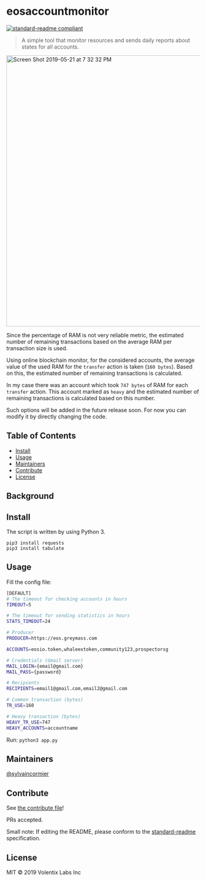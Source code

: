 # eosaccountmonitor

[![standard-readme compliant](https://img.shields.io/badge/standard--readme-OK-green.svg?style=flat-square)](https://github.com/RichardLitt/standard-readme)

> A simple tool that monitor resources and sends daily reports about states for all accounts.

<img width="706" alt="Screen Shot 2019-05-21 at 7 32 32 PM" src="https://user-images.githubusercontent.com/2269864/58137831-d319b680-7c01-11e9-839a-c21945ab59a3.png">

Since the percentage of RAM is not very reliable metric, the estimated number of remaining transactions based on the average RAM per transaction size is used.

Using online blockchain monitor, for the considered accounts, the average value of the used RAM for the `transfer` action is taken (`160 bytes`).
Based on this, the estimated number of remaining transactions is calculated.

In my case there was an account which took `747 bytes` of RAM for each `transfer` action. This account marked as `heavy` and the estimated number of remaining transactions is calculated based on this number.

Such options will be added in the future release soon. For now you can modify it by directly changing the code.

## Table of Contents

- [Install](#install)
- [Usage](#usage)
- [Maintainers](#maintainers)
- [Contribute](#contribute)
- [License](#license)

## Background

## Install

The script is written by using Python 3.

```
pip3 install requests
pip3 install tabulate
```

## Usage

Fill the config file:
```bash
[DEFAULT]
# The timeout for checking accounts in hours
TIMEOUT=5

# The timeout for sending statistics in hours
STATS_TIMEOUT=24

# Producer
PRODUCER=https://eos.greymass.com

ACCOUNTS=eosio.token,whaleextoken,community123,prospectorsg

# Credentials (Gmail server)
MAIL_LOGIN={email@gmail.com}
MAIL_PASS={password}

# Recipients
RECIPIENTS=email1@gmail.com,email2@gmail.com

# Common transaction (bytes)
TR_USE=160

# Heavy transaction (bytes)
HEAVY_TR_USE=747
HEAVY_ACCOUNTS=accountname
```

Run: `python3 app.py`

## Maintainers

[@sylvaincormier](https://github.com/sylvaincormier)

## Contribute

See [the contribute file](contribute.md)!

PRs accepted.

Small note: If editing the README, please conform to the [standard-readme](https://github.com/RichardLitt/standard-readme) specification.

## License

MIT © 2019 Volentix Labs Inc
